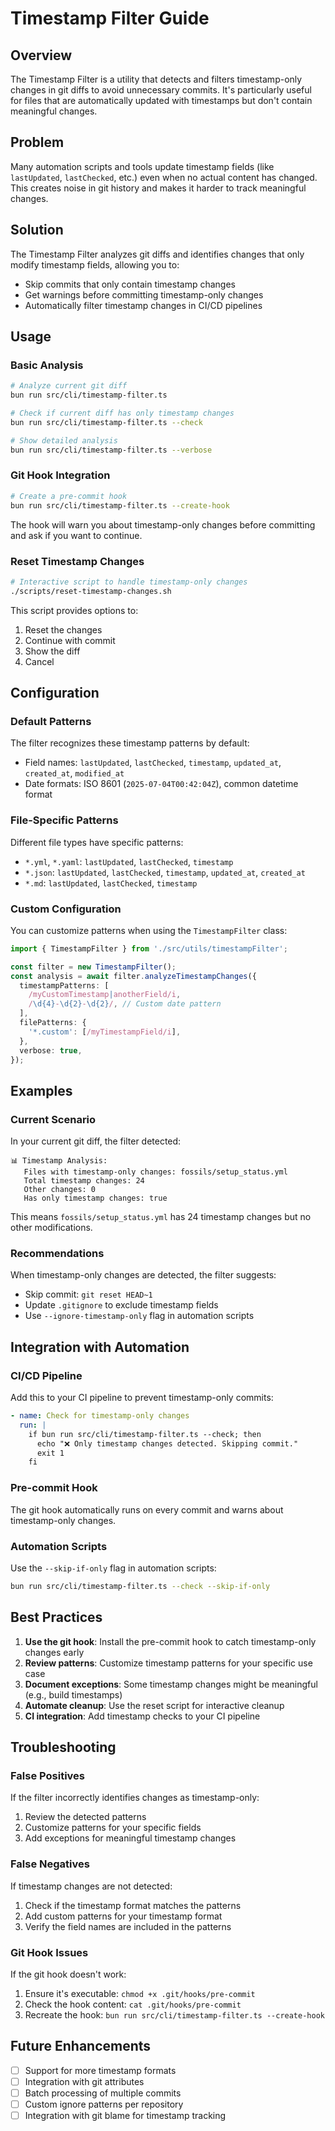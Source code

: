 # Timestamp Filter Guide

## Overview

The Timestamp Filter is a utility that detects and filters timestamp-only changes in git diffs to avoid unnecessary commits. It's particularly useful for files that are automatically updated with timestamps but don't contain meaningful changes.

## Problem

Many automation scripts and tools update timestamp fields (like `lastUpdated`, `lastChecked`, etc.) even when no actual content has changed. This creates noise in git history and makes it harder to track meaningful changes.

## Solution

The Timestamp Filter analyzes git diffs and identifies changes that only modify timestamp fields, allowing you to:

- Skip commits that only contain timestamp changes
- Get warnings before committing timestamp-only changes
- Automatically filter timestamp changes in CI/CD pipelines

## Usage

### Basic Analysis

```bash
# Analyze current git diff
bun run src/cli/timestamp-filter.ts

# Check if current diff has only timestamp changes
bun run src/cli/timestamp-filter.ts --check

# Show detailed analysis
bun run src/cli/timestamp-filter.ts --verbose
```

### Git Hook Integration

```bash
# Create a pre-commit hook
bun run src/cli/timestamp-filter.ts --create-hook
```

The hook will warn you about timestamp-only changes before committing and ask if you want to continue.

### Reset Timestamp Changes

```bash
# Interactive script to handle timestamp-only changes
./scripts/reset-timestamp-changes.sh
```

This script provides options to:
1. Reset the changes
2. Continue with commit
3. Show the diff
4. Cancel

## Configuration

### Default Patterns

The filter recognizes these timestamp patterns by default:

- Field names: `lastUpdated`, `lastChecked`, `timestamp`, `updated_at`, `created_at`, `modified_at`
- Date formats: ISO 8601 (`2025-07-04T00:42:04Z`), common datetime format

### File-Specific Patterns

Different file types have specific patterns:

- `*.yml`, `*.yaml`: `lastUpdated`, `lastChecked`, `timestamp`
- `*.json`: `lastUpdated`, `lastChecked`, `timestamp`, `updated_at`, `created_at`
- `*.md`: `lastUpdated`, `lastChecked`, `timestamp`

### Custom Configuration

You can customize patterns when using the `TimestampFilter` class:

```typescript
import { TimestampFilter } from './src/utils/timestampFilter';

const filter = new TimestampFilter();
const analysis = await filter.analyzeTimestampChanges({
  timestampPatterns: [
    /myCustomTimestamp|anotherField/i,
    /\d{4}-\d{2}-\d{2}/, // Custom date pattern
  ],
  filePatterns: {
    '*.custom': [/myTimestampField/i],
  },
  verbose: true,
});
```

## Examples

### Current Scenario

In your current git diff, the filter detected:

```
📊 Timestamp Analysis:
   Files with timestamp-only changes: fossils/setup_status.yml
   Total timestamp changes: 24
   Other changes: 0
   Has only timestamp changes: true
```

This means `fossils/setup_status.yml` has 24 timestamp changes but no other modifications.

### Recommendations

When timestamp-only changes are detected, the filter suggests:

- Skip commit: `git reset HEAD~1`
- Update `.gitignore` to exclude timestamp fields
- Use `--ignore-timestamp-only` flag in automation scripts

## Integration with Automation

### CI/CD Pipeline

Add this to your CI pipeline to prevent timestamp-only commits:

```yaml
- name: Check for timestamp-only changes
  run: |
    if bun run src/cli/timestamp-filter.ts --check; then
      echo "❌ Only timestamp changes detected. Skipping commit."
      exit 1
    fi
```

### Pre-commit Hook

The git hook automatically runs on every commit and warns about timestamp-only changes.

### Automation Scripts

Use the `--skip-if-only` flag in automation scripts:

```bash
bun run src/cli/timestamp-filter.ts --check --skip-if-only
```

## Best Practices

1. **Use the git hook**: Install the pre-commit hook to catch timestamp-only changes early
2. **Review patterns**: Customize timestamp patterns for your specific use case
3. **Document exceptions**: Some timestamp changes might be meaningful (e.g., build timestamps)
4. **Automate cleanup**: Use the reset script for interactive cleanup
5. **CI integration**: Add timestamp checks to your CI pipeline

## Troubleshooting

### False Positives

If the filter incorrectly identifies changes as timestamp-only:

1. Review the detected patterns
2. Customize patterns for your specific fields
3. Add exceptions for meaningful timestamp changes

### False Negatives

If timestamp changes are not detected:

1. Check if the timestamp format matches the patterns
2. Add custom patterns for your timestamp format
3. Verify the field names are included in the patterns

### Git Hook Issues

If the git hook doesn't work:

1. Ensure it's executable: `chmod +x .git/hooks/pre-commit`
2. Check the hook content: `cat .git/hooks/pre-commit`
3. Recreate the hook: `bun run src/cli/timestamp-filter.ts --create-hook`

## Future Enhancements

- [ ] Support for more timestamp formats
- [ ] Integration with git attributes
- [ ] Batch processing of multiple commits
- [ ] Custom ignore patterns per repository
- [ ] Integration with git blame for timestamp tracking 